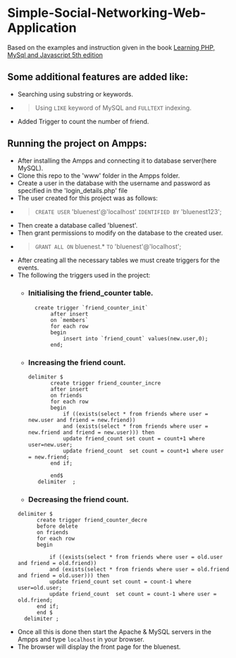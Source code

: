 # Simple-Social-Networking-Web-Application

Based on the examples and instruction given in the book [ Learning PHP, MySql and Javascript 5th edition](https://www.oreilly.com/library/view/learning-php-mysql/9781491979075/)

## Some additional features are added like:
  - Searching using substring or keywords.
  - > Using `LIKE` keyword of MySQL and `FULLTEXT` indexing.
  - Added Trigger to count the number of friend.
## Running the project on Ampps:
  - After installing the Ampps and connecting it to database server(here MySQL).
  - Clone this repo to the 'www' folder in the Ampps folder.
  - Create a user in the database with the username and password as specified in the 'login_details.php' file
  - The user created for this project was as follows:
  - > `CREATE USER` 'bluenest'@'localhost' `IDENTIFIED BY` 'bluenest123';
  - Then create a database called 'bluenest'.
  - Then grant permissions to modify on the database to the created user.
  - > `GRANT ALL ON` bluenest.* `TO` 'bluenest'@'localhost';
  - After creating all the necessary tables we must create triggers for the events.
  - The following the triggers used in the project:
    - ### Initialising the friend_counter table.
      ``` 
        create trigger `friend_counter_init`
             after insert 
             on `members`
             for each row
             begin
                 insert into `friend_count` values(new.user,0);
             end;
      ```
    - ### Increasing the friend count.
      ```
      delimiter $
             create trigger friend_counter_incre
             after insert 
             on friends
             for each row 
             begin
                 if ((exists(select * from friends where user = new.user and friend = new.friend))
                 and (exists(select * from friends where user = new.friend and friend = new.user))) then 
                 update friend_count set count = count+1 where user=new.user;
                 update friend_count  set count = count+1 where user = new.friend;
             end if;

             end$
         delimiter  ;
       ```
     -  ### Decreasing the friend count.
       ```
       delimiter $
             create trigger friend_counter_decre
             before delete
             on friends
             for each row
             begin
                  
                 if ((exists(select * from friends where user = old.user and friend = old.friend))
                 and (exists(select * from friends where user = old.friend and friend = old.user))) then 
                 update friend_count set count = count-1 where user=old.user;
                 update friend_count  set count = count-1 where user = old.friend;
             end if;
             end $
         delimiter ;

       ```
 - Once all this is done then start the Apache & MySQL servers in the Ampps and type `localhost` in your browser.
 - The browser will display the front page for the bluenest.

     
